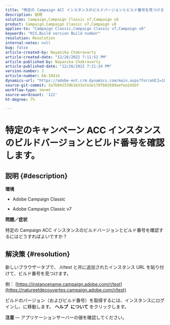 ```yaml
---
title: "特定の Campaign ACC インスタンスのビルドバージョンとビルド番号を見つける"
description: 説明
solution: Campaign,Campaign Classic v7,Campaign v8
product: Campaign,Campaign Classic v7,Campaign v8
applies-to: "Campaign Classic,Campaign Classic v7,Campaign v8"
keywords: "KCS,Build version Build number"
resolution: Resolution
internal-notes: null
bug: false
article-created-by: Nayanika Chakravarty
article-created-date: "12/26/2022 7:11:52 PM"
article-published-by: Nayanika Chakravarty
article-published-date: "12/26/2022 7:21:24 PM"
version-number: 2
article-number: KA-19414
dynamics-url: "https://adobe-ent.crm.dynamics.com/main.aspx?forceUCI=1&pagetype=entityrecord&etn=knowledgearticle&id=c2de4e26-5185-ed11-81ac-6045bd006b4b"
source-git-commit: 3a7b942539b1b33a7e2e170fb83589aefee2d5bf
workflow-type: tm+mt
source-wordcount: '122'
ht-degree: 7%

---
```


# 特定のキャンペーン ACC インスタンスのビルドバージョンとビルド番号を確認します。

## 説明 {#description}


<b>環境</b>

- Adobe Campaign Classic

- Adobe Campaign Classic v7

<b>問題／症状</b>

特定の Campaign ACC インスタンスのビルドバージョンとビルド番号を確認するにはどうすればよいですか？


## 解決策 {#resolution}


新しいブラウザータブで、 /r/test と共に追加されたインスタンス URL を貼り付けて、ビルド番号を見つけます。

例： [https://instancename.campaign.adobe.com/r/test](https://natureetdecouvertes.campaign.adobe.com/r/test)

ビルドのバージョン（およびビルド番号）を取得するには、インスタンスにログインし、に移動します。 <b>ヘルプ</b>  <b>について</b> をクリックします。

<b>注意 </b> — アプリケーションサーバーの値を確認してください。

